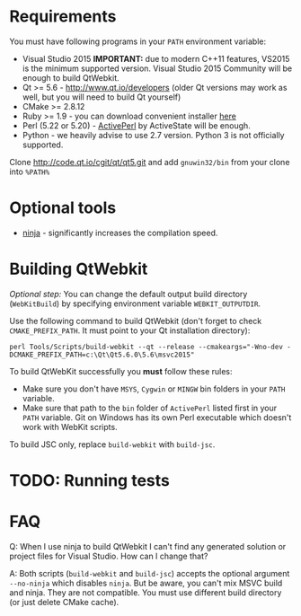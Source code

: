 # Requirements
You must have following programs in your `PATH` environment variable:

* Visual Studio 2015 **IMPORTANT:** due to modern C++11 features, VS2015 is the minimum supported version. Visual Studio 2015 Community will be enough to build QtWebkit.
* Qt >= 5.6 - http://www.qt.io/developers (older Qt versions may work as well, but you will need to build Qt yourself)
* CMake >= 2.8.12
* Ruby >= 1.9 - you can download convenient installer [here](http://rubyinstaller.org)
* Perl (5.22 or 5.20) - [ActivePerl](http://www.activestate.com/activeperl) by ActiveState will be enough.
* Python - we heavily advise to use 2.7 version. Python 3 is not officially supported.

Clone http://code.qt.io/cgit/qt/qt5.git and add `gnuwin32/bin` from your clone into `%PATH%`

# Optional tools

* [ninja](https://ninja-build.org) - significantly increases the compilation speed.

# Building QtWebkit

_Optional step:_ You can change the default output build directory (`WebKitBuild`) by specifying environment variable `WEBKIT_OUTPUTDIR`.

Use the following command to build QtWebkit (don't forget to check `CMAKE_PREFIX_PATH`. It must point to your Qt installation directory):

```
perl Tools/Scripts/build-webkit --qt --release --cmakeargs="-Wno-dev -DCMAKE_PREFIX_PATH=c:\Qt\Qt5.6.0\5.6\msvc2015"
```

To build QtWebKit successfully you **must** follow these rules:

- Make sure you don't have `MSYS`, `Cygwin` or `MINGW` bin folders in your `PATH` variable.
- Make sure that path to the `bin` folder of `ActivePerl` listed first in your `PATH` variable. Git on Windows has its own Perl executable which doesn't work with WebKit scripts.

To build JSC only, replace `build-webkit` with `build-jsc`.

# TODO: Running tests

# FAQ

Q: When I use ninja to build QtWebkit I can't find any generated solution or project files for Visual Studio. How can I change that?

A: Both scripts (`build-webkit` and `build-jsc`) accepts the optional argument `--no-ninja` which disables `ninja`. But be aware, you can't mix MSVC build and ninja. They are not compatible. You must use different build directory (or just delete CMake cache).
